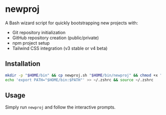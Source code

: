 # newproj

A Bash wizard script for quickly bootstrapping new projects with:

- Git repository initialization
- GitHub repository creation (public/private)
- npm project setup
- Tailwind CSS integration (v3 stable or v4 beta)

## Installation

```bash
mkdir -p "$HOME/bin" && cp newproj.sh "$HOME/bin/newproj" && chmod +x "$HOME/bin/newproj"
echo 'export PATH="$HOME/bin:$PATH"' >> ~/.zshrc && source ~/.zshrc
```

## Usage

Simply run `newproj` and follow the interactive prompts.
